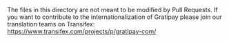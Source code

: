 The files in this directory are not meant to be modified by Pull Requests. If
you want to contribute to the internationalization of Gratipay please join our
translation teams on Transifex: https://www.transifex.com/projects/p/gratipay-com/
